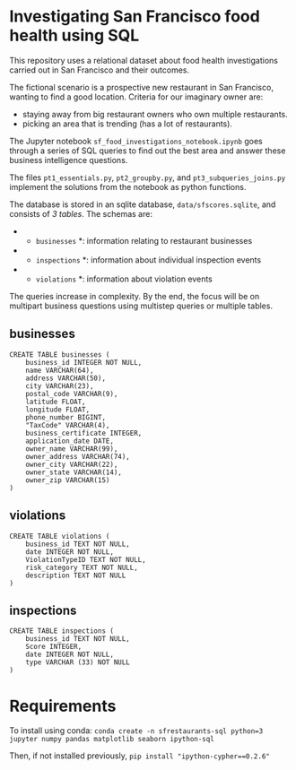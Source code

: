 # Investigating San Francisco food health using SQL

This repository uses a relational dataset about food health investigations carried out in San Francisco and their outcomes.

The fictional scenario is a prospective new restaurant in San Francisco, wanting to find a good location. Criteria for our imaginary owner are:
 - staying away from big restaurant owners who own multiple restaurants.
 - picking an area that is trending (has a lot of restaurants).

The Jupyter notebook `sf_food_investigations_notebook.ipynb` goes through a series of SQL queries to find out the best area and answer these business intelligence questions.

The files `pt1_essentials.py`, `pt2_groupby.py`, and `pt3_subqueries_joins.py` implement the solutions from the notebook as python functions.

The database is stored in an sqlite database, `data/sfscores.sqlite`, and consists of *3 tables*.
The schemas are:
 - * `businesses` *: information relating to restaurant businesses
 - * `inspections` *: information about individual inspection events
 - * `violations` *: information about violation events

The queries increase in complexity. By the end, the focus will be on multipart business questions using multistep queries or multiple tables.

## businesses
```
CREATE TABLE businesses (
    business_id INTEGER NOT NULL,
    name VARCHAR(64),
    address VARCHAR(50),
    city VARCHAR(23),
    postal_code VARCHAR(9),
    latitude FLOAT,
    longitude FLOAT,
    phone_number BIGINT,
    "TaxCode" VARCHAR(4),
    business_certificate INTEGER,
    application_date DATE,
    owner_name VARCHAR(99),
    owner_address VARCHAR(74),
    owner_city VARCHAR(22),
    owner_state VARCHAR(14),
    owner_zip VARCHAR(15)
)
```

## violations
```
CREATE TABLE violations (
    business_id TEXT NOT NULL,
    date INTEGER NOT NULL,
    ViolationTypeID TEXT NOT NULL,
    risk_category TEXT NOT NULL,
    description TEXT NOT NULL
)
```

## inspections
```
CREATE TABLE inspections (
    business_id TEXT NOT NULL,
    Score INTEGER,
    date INTEGER NOT NULL,
    type VARCHAR (33) NOT NULL
)

```

# Requirements
To install using conda:
`conda create -n sfrestaurants-sql python=3 jupyter numpy pandas matplotlib seaborn ipython-sql`

Then, if not installed previously, 
`pip install "ipython-cypher==0.2.6"`

